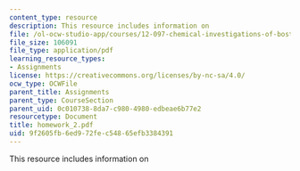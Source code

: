 ```yaml
---
content_type: resource
description: This resource includes information on
file: /ol-ocw-studio-app/courses/12-097-chemical-investigations-of-boston-harbor-january-iap-2006/9f2605fb6ed972fec54865efb3384391_homework_2.pdf
file_size: 106091
file_type: application/pdf
learning_resource_types:
- Assignments
license: https://creativecommons.org/licenses/by-nc-sa/4.0/
ocw_type: OCWFile
parent_title: Assignments
parent_type: CourseSection
parent_uid: 0c010738-8da7-c980-4980-edbeae6b77e2
resourcetype: Document
title: homework_2.pdf
uid: 9f2605fb-6ed9-72fe-c548-65efb3384391
---
```

This resource includes information on